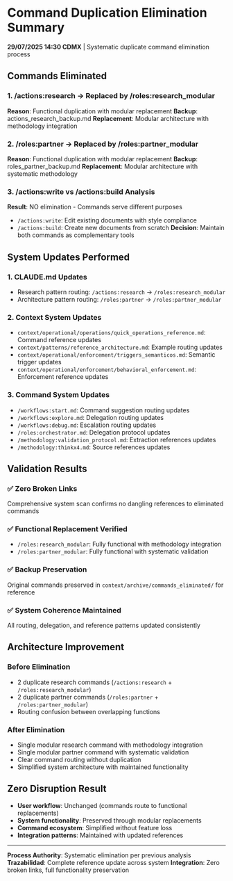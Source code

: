 # Command Duplication Elimination Summary

**29/07/2025 14:30 CDMX** | Systematic duplicate command elimination process

## Commands Eliminated

### 1. /actions:research → Replaced by /roles:research_modular
**Reason**: Functional duplication with modular replacement
**Backup**: actions_research_backup.md
**Replacement**: Modular architecture with methodology integration

### 2. /roles:partner → Replaced by /roles:partner_modular  
**Reason**: Functional duplication with modular replacement
**Backup**: roles_partner_backup.md
**Replacement**: Modular architecture with systematic methodology

### 3. /actions:write vs /actions:build Analysis
**Result**: NO elimination - Commands serve different purposes
- `/actions:write`: Edit existing documents with style compliance
- `/actions:build`: Create new documents from scratch
**Decision**: Maintain both commands as complementary tools

## System Updates Performed

### 1. CLAUDE.md Updates
- Research pattern routing: `/actions:research` → `/roles:research_modular`
- Architecture pattern routing: `/roles:partner` → `/roles:partner_modular`

### 2. Context System Updates
- `context/operational/operations/quick_operations_reference.md`: Command reference updates
- `context/patterns/reference_architecture.md`: Example routing updates
- `context/operational/enforcement/triggers_semanticos.md`: Semantic trigger updates
- `context/operational/enforcement/behavioral_enforcement.md`: Enforcement reference updates

### 3. Command System Updates
- `/workflows:start.md`: Command suggestion routing updates
- `/workflows:explore.md`: Delegation routing updates
- `/workflows:debug.md`: Escalation routing updates
- `/roles:orchestrator.md`: Delegation protocol updates
- `/methodology:validation_protocol.md`: Extraction references updates
- `/methodology:thinkx4.md`: Source references updates

## Validation Results

### ✅ Zero Broken Links
Comprehensive system scan confirms no dangling references to eliminated commands

### ✅ Functional Replacement Verified
- `/roles:research_modular`: Fully functional with methodology integration
- `/roles:partner_modular`: Fully functional with systematic validation

### ✅ Backup Preservation
Original commands preserved in `context/archive/commands_eliminated/` for reference

### ✅ System Coherence Maintained
All routing, delegation, and reference patterns updated consistently

## Architecture Improvement

### Before Elimination
- 2 duplicate research commands (`/actions:research` + `/roles:research_modular`)
- 2 duplicate partner commands (`/roles:partner` + `/roles:partner_modular`)
- Routing confusion between overlapping functions

### After Elimination
- Single modular research command with methodology integration
- Single modular partner command with systematic validation
- Clear command routing without duplication
- Simplified system architecture with maintained functionality

## Zero Disruption Result

- **User workflow**: Unchanged (commands route to functional replacements)
- **System functionality**: Preserved through modular replacements
- **Command ecosystem**: Simplified without feature loss
- **Integration patterns**: Maintained with updated references

---
**Process Authority**: Systematic elimination per previous analysis
**Trazabilidad**: Complete reference update across system
**Integration**: Zero broken links, full functionality preservation